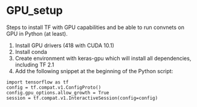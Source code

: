 # GPU_setup

Steps to install TF with GPU capabilities and be able to run convnets on GPU in Python (at least).

1. Install GPU drivers (418 with CUDA 10.1)
2. Install conda
3. Create environment with keras-gpu which will install all dependencies, including TF 2.1
4. Add the following snippet at the beginning of the Python script:

```{python}
import tensorflow as tf
config = tf.compat.v1.ConfigProto()
config.gpu_options.allow_growth = True
session = tf.compat.v1.InteractiveSession(config=config)
```
